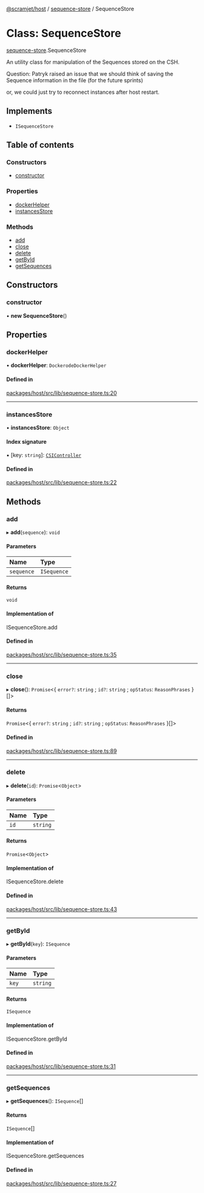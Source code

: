 [@scramjet/host](../README.md) / [sequence-store](../modules/sequence_store.md) / SequenceStore

# Class: SequenceStore

[sequence-store](../modules/sequence_store.md).SequenceStore

An utility class for manipulation of the
Sequences stored on the CSH.

Question: Patryk raised an issue that we should think of
saving the Sequence information in the file (for the future sprints)

or, we could just try to reconnect instances after host restart.

## Implements

- `ISequenceStore`

## Table of contents

### Constructors

- [constructor](sequence_store.SequenceStore.md#constructor)

### Properties

- [dockerHelper](sequence_store.SequenceStore.md#dockerhelper)
- [instancesStore](sequence_store.SequenceStore.md#instancesstore)

### Methods

- [add](sequence_store.SequenceStore.md#add)
- [close](sequence_store.SequenceStore.md#close)
- [delete](sequence_store.SequenceStore.md#delete)
- [getById](sequence_store.SequenceStore.md#getbyid)
- [getSequences](sequence_store.SequenceStore.md#getsequences)

## Constructors

### constructor

• **new SequenceStore**()

## Properties

### dockerHelper

• **dockerHelper**: `DockerodeDockerHelper`

#### Defined in

[packages/host/src/lib/sequence-store.ts:20](https://github.com/scramjet-cloud-platform/scramjet-csi-dev/blob/HEAD/packages/host/src/lib/sequence-store.ts#L20)

___

### instancesStore

• **instancesStore**: `Object`

#### Index signature

▪ [key: `string`]: [`CSIController`](csi_controller.CSIController.md)

#### Defined in

[packages/host/src/lib/sequence-store.ts:22](https://github.com/scramjet-cloud-platform/scramjet-csi-dev/blob/HEAD/packages/host/src/lib/sequence-store.ts#L22)

## Methods

### add

▸ **add**(`sequence`): `void`

#### Parameters

| Name | Type |
| :------ | :------ |
| `sequence` | `ISequence` |

#### Returns

`void`

#### Implementation of

ISequenceStore.add

#### Defined in

[packages/host/src/lib/sequence-store.ts:35](https://github.com/scramjet-cloud-platform/scramjet-csi-dev/blob/HEAD/packages/host/src/lib/sequence-store.ts#L35)

___

### close

▸ **close**(): `Promise`<{ `error?`: `string` ; `id?`: `string` ; `opStatus`: `ReasonPhrases`  }[]\>

#### Returns

`Promise`<{ `error?`: `string` ; `id?`: `string` ; `opStatus`: `ReasonPhrases`  }[]\>

#### Defined in

[packages/host/src/lib/sequence-store.ts:89](https://github.com/scramjet-cloud-platform/scramjet-csi-dev/blob/HEAD/packages/host/src/lib/sequence-store.ts#L89)

___

### delete

▸ **delete**(`id`): `Promise`<`Object`\>

#### Parameters

| Name | Type |
| :------ | :------ |
| `id` | `string` |

#### Returns

`Promise`<`Object`\>

#### Implementation of

ISequenceStore.delete

#### Defined in

[packages/host/src/lib/sequence-store.ts:43](https://github.com/scramjet-cloud-platform/scramjet-csi-dev/blob/HEAD/packages/host/src/lib/sequence-store.ts#L43)

___

### getById

▸ **getById**(`key`): `ISequence`

#### Parameters

| Name | Type |
| :------ | :------ |
| `key` | `string` |

#### Returns

`ISequence`

#### Implementation of

ISequenceStore.getById

#### Defined in

[packages/host/src/lib/sequence-store.ts:31](https://github.com/scramjet-cloud-platform/scramjet-csi-dev/blob/HEAD/packages/host/src/lib/sequence-store.ts#L31)

___

### getSequences

▸ **getSequences**(): `ISequence`[]

#### Returns

`ISequence`[]

#### Implementation of

ISequenceStore.getSequences

#### Defined in

[packages/host/src/lib/sequence-store.ts:27](https://github.com/scramjet-cloud-platform/scramjet-csi-dev/blob/HEAD/packages/host/src/lib/sequence-store.ts#L27)

